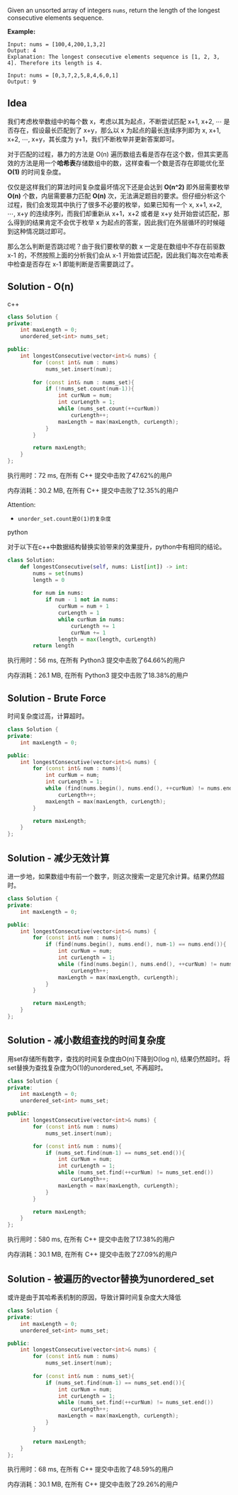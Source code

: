 Given an unsorted array of integers `nums`, return the length of the longest consecutive elements sequence.



**Example:**

```
Input: nums = [100,4,200,1,3,2]
Output: 4
Explanation: The longest consecutive elements sequence is [1, 2, 3, 4]. Therefore its length is 4.

Input: nums = [0,3,7,2,5,8,4,6,0,1]
Output: 9
```

## Idea

我们考虑枚举数组中的每个数 x，考虑以其为起点，不断尝试匹配 x+1, x+2, ⋯ 是否存在，假设最长匹配到了 x+y，那么以 x 为起点的最长连续序列即为 x, x+1, x+2, ⋯, x+y，其长度为 y+1，我们不断枚举并更新答案即可。

对于匹配的过程，暴力的方法是 O(n) 遍历数组去看是否存在这个数，但其实更高效的方法是用一个**哈希表**存储数组中的数，这样查看一个数是否存在即能优化至 **O(1)** 的时间复杂度。

仅仅是这样我们的算法时间复杂度最坏情况下还是会达到 **O(n^2)** 即外层需要枚举 **O(n)** 个数，内层需要暴力匹配 **O(n)** 次，无法满足题目的要求。但仔细分析这个过程，我们会发现其中执行了很多不必要的枚举，如果已知有一个 x, x+1, x+2, ⋯, x+y 的连续序列，而我们却重新从 x+1，x+2 或者是 x+y 处开始尝试匹配，那么得到的结果肯定不会优于枚举 x 为起点的答案，因此我们在外层循环的时候碰到这种情况跳过即可。

那么怎么判断是否跳过呢？由于我们要枚举的数 x 一定是在数组中不存在前驱数 x-1 的，不然按照上面的分析我们会从 x-1 开始尝试匹配，因此我们每次在哈希表中检查是否存在 x-1 即能判断是否需要跳过了。

## Solution - O(n)

c++

```c++
class Solution {
private:
    int maxLength = 0;
    unordered_set<int> nums_set;

public:
    int longestConsecutive(vector<int>& nums) {
        for (const int& num : nums)
            nums_set.insert(num);
        
        for (const int& num : nums_set){
            if (!nums_set.count(num-1)){
                int curNum = num;
                int curLength = 1;
                while (nums_set.count(++curNum))
                    curLength++;
                maxLength = max(maxLength, curLength);
            }
        }

        return maxLength;
    }
};
```

执行用时：72 ms, 在所有 C++ 提交中击败了47.62%的用户

内存消耗：30.2 MB, 在所有 C++ 提交中击败了12.35%的用户

Attention:
- ```
  unorder_set.count是O(1)的复杂度
  ```

python

对于以下在c++中数据结构替换实验带来的效果提升，python中有相同的结论。

```python
class Solution:
    def longestConsecutive(self, nums: List[int]) -> int:
        nums = set(nums)
        length = 0
        
        for num in nums:
            if num - 1 not in nums:
                curNum = num + 1
                curLength = 1
                while curNum in nums:
                    curLength += 1
                    curNum += 1
                length = max(length, curLength)
        return length
```
 
执行用时：56 ms, 在所有 Python3 提交中击败了64.66%的用户

内存消耗：26.1 MB, 在所有 Python3 提交中击败了18.38%的用户

## Solution - Brute Force

时间复杂度过高，计算超时。

```c++
class Solution {
private:
    int maxLength = 0;

public:
    int longestConsecutive(vector<int>& nums) {
        for (const int& num : nums){
            int curNum = num;
            int curLength = 1;
            while (find(nums.begin(), nums.end(), ++curNum) != nums.end())
                curLength++;
            maxLength = max(maxLength, curLength);
        }

        return maxLength;
    }
};
```

## Solution - 减少无效计算

进一步地，如果数组中有前一个数字，则这次搜索一定是冗余计算。结果仍然超时。

```c++
class Solution {
private:
    int maxLength = 0;

public:
    int longestConsecutive(vector<int>& nums) {
        for (const int& num : nums){
            if (find(nums.begin(), nums.end(), num-1) == nums.end()){
                int curNum = num;
                int curLength = 1;
                while (find(nums.begin(), nums.end(), ++curNum) != nums.end())
                    curLength++;
                maxLength = max(maxLength, curLength);
            }
        }

        return maxLength;
    }
};
```

## Solution - 减小数组查找的时间复杂度

用set存储所有数字，查找的时间复杂度由O(n)下降到O(log n), 结果仍然超时。将set替换为查找复杂度为O(1)的unordered_set, 不再超时。

```c++
class Solution {
private:
    int maxLength = 0;
    unordered_set<int> nums_set;

public:
    int longestConsecutive(vector<int>& nums) {
        for (const int& num : nums)
            nums_set.insert(num);

        for (const int& num : nums){
            if (nums_set.find(num-1) == nums_set.end()){
                int curNum = num;
                int curLength = 1;
                while (nums_set.find(++curNum) != nums_set.end())
                    curLength++;
                maxLength = max(maxLength, curLength);
            }
        }

        return maxLength;
    }
};
```

执行用时：580 ms, 在所有 C++ 提交中击败了17.38%的用户

内存消耗：30.1 MB, 在所有 C++ 提交中击败了27.09%的用户

## Solution - 被遍历的vector替换为unordered_set

或许是由于其哈希表机制的原因，导致计算时间复杂度大大降低

```c++
class Solution {
private:
    int maxLength = 0;
    unordered_set<int> nums_set;

public:
    int longestConsecutive(vector<int>& nums) {
        for (const int& num : nums)
            nums_set.insert(num);
        
        for (const int& num : nums_set){
            if (nums_set.find(num-1) == nums_set.end()){
                int curNum = num;
                int curLength = 1;
                while (nums_set.find(++curNum) != nums_set.end())
                    curLength++;
                maxLength = max(maxLength, curLength);
            }
        }

        return maxLength;
    }
};
```

执行用时：68 ms, 在所有 C++ 提交中击败了48.59%的用户

内存消耗：30.1 MB, 在所有 C++ 提交中击败了29.26%的用户
